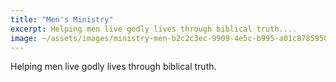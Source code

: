 ```yaml
---
title: "Men's Ministry"
excerpt: Helping men live godly lives through biblical truth....
image: ~/assets/images/ministry-men-b2c2c3ec-9909-4e5c-b995-a01c87859504.jpg
---
```


Helping men live godly lives through biblical truth.